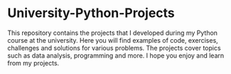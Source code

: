 # University-Python-Projects


This repository contains the projects that I developed during my Python course at the university. Here you will find examples of code, exercises, challenges and solutions for various problems. The projects cover topics such as data analysis, programming and more. I hope you enjoy and learn from my projects.
